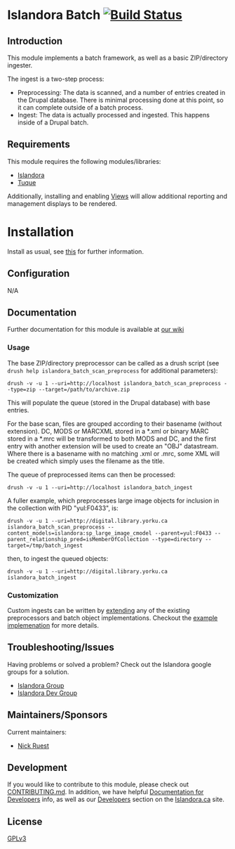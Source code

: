 # Islandora Batch [![Build Status](https://travis-ci.org/Islandora/islandora_batch.png?branch=7.x)](https://travis-ci.org/Islandora/islandora_batch)

## Introduction

This module implements a batch framework, as well as a basic ZIP/directory ingester.

The ingest is a two-step process:

* Preprocessing: The data is scanned, and a number of entries created in the
  Drupal database.  There is minimal processing done at this point, so it can
  complete outside of a batch process.
* Ingest: The data is actually processed and ingested. This happens inside of
  a Drupal batch.

## Requirements

This module requires the following modules/libraries:

* [Islandora](https://github.com/islandora/islandora)
* [Tuque](https://github.com/islandora/tuque)

Additionally, installing and enabling [Views](https://drupal.org/project/views)
will allow additional reporting and management displays to be rendered.


# Installation

Install as usual, see [this](https://drupal.org/documentation/install/modules-themes/modules-7) for further information.

## Configuration

N/A

## Documentation

Further documentation for this module is available at [our wiki](https://wiki.duraspace.org/display/ISLANDORA/Islandora+Batch)

### Usage

The base ZIP/directory preprocessor can be called as a drush script (see `drush help islandora_batch_scan_preprocess` for additional parameters):

`drush -v -u 1 --uri=http://localhost islandora_batch_scan_preprocess --type=zip --target=/path/to/archive.zip`

This will populate the queue (stored in the Drupal database) with base entries.

For the base scan, files are grouped according to their basename (without extension). DC, MODS or MARCXML stored in a *.xml or binary MARC stored in a *.mrc will be transformed to both MODS and DC, and the first entry with another extension will be used to create an "OBJ" datastream. Where there is a basename with no matching .xml or .mrc, some XML will be created which simply uses the filename as the title.

The queue of preprocessed items can then be processed:

`drush -v -u 1 --uri=http://localhost islandora_batch_ingest`

A fuller example, which preprocesses large image objects for inclusion in the collection with PID "yul:F0433", is:

`drush -v -u 1 --uri=http://digital.library.yorku.ca islandora_batch_scan_preprocess --content_models=islandora:sp_large_image_cmodel --parent=yul:F0433 --parent_relationship_pred=isMemberOfCollection --type=directory --target=/tmp/batch_ingest`

then, to ingest the queued objects:

`drush -v -u 1 --uri=http://digital.library.yorku.ca islandora_batch_ingest`

### Customization

Custom ingests can be written by [extending](http://github.com/Islandora/islandora_batch/wiki/How-To-Extend) any of the existing preprocessors and batch object implementations. Checkout the [example implemenation](http://github.com/Islandora/islandora_batch/wiki/Example-Implementation-Tutorial) for more details.

## Troubleshooting/Issues

Having problems or solved a problem? Check out the Islandora google groups for a solution.

* [Islandora Group](https://groups.google.com/forum/?hl=en&fromgroups#!forum/islandora)
* [Islandora Dev Group](https://groups.google.com/forum/?hl=en&fromgroups#!forum/islandora-dev)

## Maintainers/Sponsors

Current maintainers:

* [Nick Ruest](https://github.com/ruebot)

## Development

If you would like to contribute to this module, please check out [CONTRIBUTING.md](CONTRIBUTING.md). In addition, we have helpful [Documentation for Developers](https://github.com/Islandora/islandora/wiki#wiki-documentation-for-developers) info, as well as our [Developers](http://islandora.ca/developers) section on the [Islandora.ca](http://islandora.ca) site.

## License

[GPLv3](http://www.gnu.org/licenses/gpl-3.0.txt)
